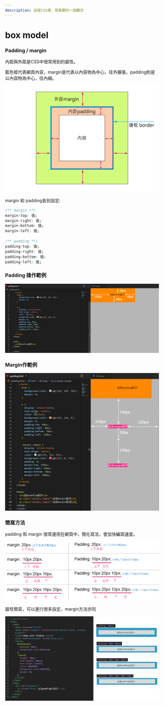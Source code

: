 ```yaml
---
description: 這是CSS裡，很重要的一個觀念
---
```


# box model

### Padding / margin

內距與外距是CSS中很常用到的屬性。

藍色框代表網頁內容，margin是代表以內容物為中心，往外擴張，padding則是以內容物為中心，往內縮。

![](.gitbook/assets/image%20%2812%29.png)

margin 和 padding各別設定:

```css
/** margin **/
margin-top: 值;
margin-right: 值;
margin-bottom: 值;
margin-left: 值;

/** padding **/
padding-top: 值;
padding-right: 值;
padding-bottom: 值;
padding-left: 值;

```

### Padding 操作範例

![](.gitbook/assets/p01.jpg)

### Margin作範例

![](.gitbook/assets/p02.jpg)

### 簡寫方法

padding 和 margin 很常運用在網頁中，簡化寫法，會加快編寫速度。

![](.gitbook/assets/p03.jpg)

屬性簡寫，可以進行很多設定，margin方法亦同

![](.gitbook/assets/image%20%2829%29.png)

